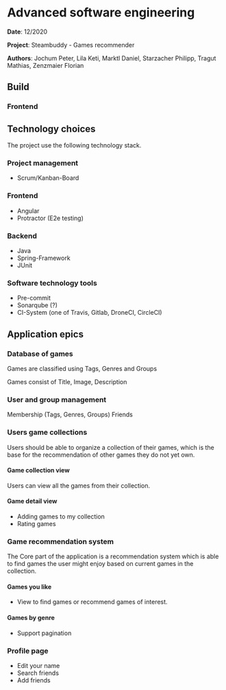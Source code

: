 # Advanced software engineering 

**Date**: 12/2020

**Project**: Steambuddy - Games recommender

**Authors**: Jochum Peter, Lila Keti, Marktl Daniel, Starzacher Philipp, Tragut Mathias, Zenzmaier Florian


## Build

### Frontend



## Technology choices

The project use the following technology stack.

### Project management

* Scrum/Kanban-Board

### Frontend

* Angular
* Protractor (E2e testing)

### Backend

* Java
* Spring-Framework
* JUnit

### Software technology tools

* Pre-commit
* Sonarqube (?)
* CI-System (one of Travis, Gitlab, DroneCI, CircleCI)

## Application epics

### Database of games

Games are classified using Tags, Genres and Groups

Games consist of Title, Image, Description

### User and group management

Membership (Tags, Genres, Groups)
Friends

### Users game collections

Users should be able to organize a collection of their games,
which is the base for the recommendation of other games they do not yet own.

#### Game collection view

Users can view all the games from their collection.

#### Game detail view

* Adding games to my collection
* Rating games

### Game recommendation system

The Core part of the application is a recommendation system 
which is able to find games the user might enjoy based on current games in the collection.

#### Games you like

* View to find games or recommend games of interest.

#### Games by genre

* Support pagination

### Profile page

* Edit your name
* Search friends
* Add friends

